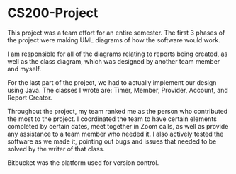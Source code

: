 # CS200-Project
This project was a team effort for an entire semester. The first 3 phases of the project were making UML diagrams of how the software would work.

I am responsible for all of the diagrams relating to reports being created, as well as the class diagram, which was designed by another team member and myself.

For the last part of the project, we had to actually implement our design using Java. The classes I wrote are: Timer, Member, Provider, Account, and Report Creator.

Throughout the project, my team ranked me as the person who contributed the most to the project.
I coordinated the team to have certain elements completed by certain dates, meet together in Zoom calls, as well as provide any assistance to a team member who needed it. I also actively tested the software as we made it, pointing out bugs and issues that needed to be solved by the writer of that class.

Bitbucket was the platform used for version control.

